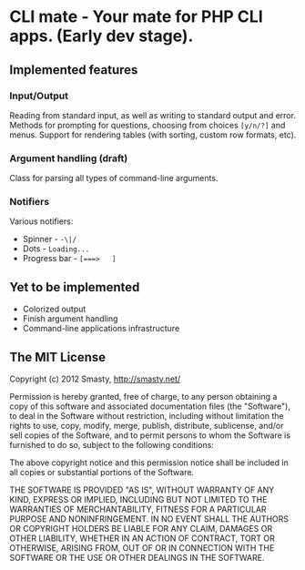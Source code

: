 # CLI mate - Your mate for PHP CLI apps. (Early dev stage).


## Implemented features

### Input/Output

Reading from standard input, as well as writing to standard output and error.
Methods for prompting for questions, choosing from choices `[y/n/?]` and menus.
Support for rendering tables (with sorting, custom row formats, etc).

### Argument handling (draft)

Class for parsing all types of command-line arguments.

### Notifiers

Various notifiers:

- Spinner - `-\|/`
- Dots - `Loading...`
- Progress bar - `[===>   ]`


## Yet to be implemented

- Colorized output
- Finish argument handling
- Command-line applications infrastructure


## The MIT License


Copyright (c) 2012 Smasty, http://smasty.net/

Permission is hereby granted, free of charge, to any person obtaining
a copy of this software and associated documentation files (the
"Software"), to deal in the Software without restriction, including
without limitation the rights to use, copy, modify, merge, publish,
distribute, sublicense, and/or sell copies of the Software, and to
permit persons to whom the Software is furnished to do so, subject to
the following conditions:

The above copyright notice and this permission notice shall be
included in all copies or substantial portions of the Software.

THE SOFTWARE IS PROVIDED "AS IS", WITHOUT WARRANTY OF ANY KIND,
EXPRESS OR IMPLIED, INCLUDING BUT NOT LIMITED TO THE WARRANTIES OF
MERCHANTABILITY, FITNESS FOR A PARTICULAR PURPOSE AND
NONINFRINGEMENT. IN NO EVENT SHALL THE AUTHORS OR COPYRIGHT HOLDERS BE
LIABLE FOR ANY CLAIM, DAMAGES OR OTHER LIABILITY, WHETHER IN AN ACTION
OF CONTRACT, TORT OR OTHERWISE, ARISING FROM, OUT OF OR IN CONNECTION
WITH THE SOFTWARE OR THE USE OR OTHER DEALINGS IN THE SOFTWARE.